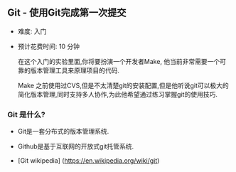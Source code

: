 ## Git - 使用Git完成第一次提交

+ 难度: 入门  
+ 预计花费时间: 10 分钟

    在这个入门的实验里面,你将要扮演一个开发者Make, 他当前非常需要一个可靠的版本管理工具来原理项目的代码.

     Make 之前使用过CVS,但是不太清楚git的安装配置,但是他听说git可以极大的简化版本管理,同时支持多人协作,为此他希望通过练习掌握git的使用技巧.

### Git 是什么?
+ Git是一套分布式的版本管理系统.
+ Github是基于互联网的开放式git托管系统.
  
+ [Git wikipedia] (https://en.wikipedia.org/wiki/git)

   